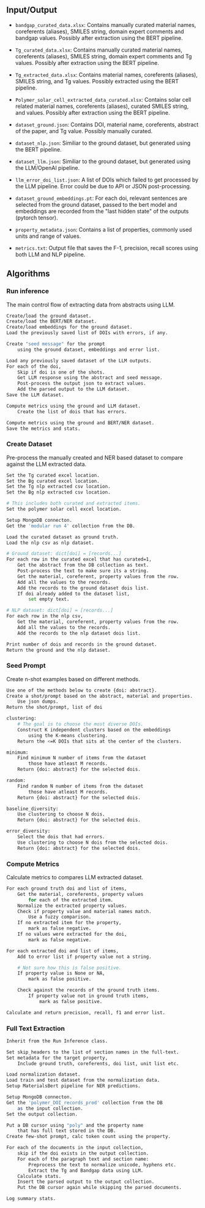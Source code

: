 ## Input/Output

- `bandgap_curated_data.xlsx`: Contains manually curated material names, coreferents (aliases), SMILES string, domain expert comments and bandgap values. Possibly after extraction using the BERT pipeline.

- `Tg_curated_data.xlsx`: Contains manually curated material names, coreferents (aliases), SMILES string, domain expert comments and Tg values. Possibly after extraction using the BERT pipeline.

- `Tg_extracted_data.xlsx`: Contains material names, coreferents (aliases), SMILES string, and Tg values. Possibly extracted using the BERT pipeline.

- `Polymer_solar_cell_extracted_data_curated.xlsx`: Contains solar cell related material names, coreferents (aliases), curated SMILES string, and values. Possibly after extraction using the BERT pipeline.

- `dataset_ground.json`: Contains DOI, material name, coreferents, abstract of the paper, and Tg value. Possibly manually curated.

- `dataset_nlp.json`: Similiar to the ground dataset, but generated using the BERT pipeline.

- `dataset_llm.json`: Similiar to the ground dataset, but generated using the LLM/OpenAI pipeline.

- `llm_error_doi_list.json`: A list of DOIs which failed to get processed by the LLM pipeline. Error could be due to API or JSON post-processing.

- `dataset_ground_embeddings.pt`: For each doi, relevant sentences are selected from the ground dataset, passed to the bert model and embeddings are recorded from the "last hidden state" of the outputs (pytorch tensor).

- `property_metadata.json`: Contains a list of properties, commonly used units and range of values. 

- `metrics.txt`: Output file that saves the F-1, precision, recall scores using both LLM and NLP pipeline.

## Algorithms

### Run inference
The main control flow of extracting data from abstracts using LLM.

```sh
Create/load the ground dataset.
Create/load the BERT/NER dataset.
Create/load embeddings for the ground dataset.
Load the previously saved list of DOIs with errors, if any.

Create "seed message" for the prompt
    using the ground dataset, embeddings and error list.

Load any previously saved dataset of the LLM outputs.
For each of the doi,
    Skip if doi is one of the shots.
    Get LLM response using the abstract and seed message.
    Post-process the output json to extract values.
    Add the parsed output to the LLM dataset.
Save the LLM dataset.

Compute metrics using the ground and LLM dataset.
    Create the list of dois that has errors.

Compute metrics using the ground and BERT/NER dataset.
Save the metrics and stats.
```

### Create Dataset
Pre-process the manually created and NER based dataset to compare against the LLM extracted data.

```sh
Set the Tg curated excel location.
Set the Bg curated excel location.
Set the Tg nlp extracted csv location.
Set the Bg nlp extracted csv location.

# This includes both curated and extracted items.
Set the polymer solar cell excel location.

Setup MongoDB connecton.
Get the 'modular run 4' collection from the DB.

Load the curated dataset as ground truth.
Load the nlp csv as nlp dataset.

# Ground dataset: dict[doi] = [records...]
For each row in the curated excel that has curated=1,
    Get the abstract from the DB collection as text.
    Post-process the text to make sure its a string.
    Get the material, coreferent, property values from the row.
    Add all the values to the records.
    Add the records to the ground dataset dois list.
    If doi already added to the dataset list,
        set empty text.

# NLP dataset: dict[doi] = [records...]
For each row in the nlp csv,
    Get the material, coreferent, property values from the row.
    Add all the values to the records.
    Add the records to the nlp dataset dois list.

Print number of dois and records in the ground dataset.
Return the ground and the nlp dataset.
```

### Seed Prompt
Create n-shot examples based on different methods.

```sh
Use one of the methods below to create {doi: abstract}.
Create a shot/prompt based on the abstract, material and properties.
    Use json dumps.
Return the shot/prompt, list of doi

clustering:
    # The goal is to choose the most diverse DOIs.
    Construct K independent clusters based on the embeddings
        using the K-means clustering.
    Return the <=K DOIs that sits at the center of the clusters.

minimum:
    Find minimum N number of items from the dataset
        those have atleast M records.
    Return {doi: abstract} for the selected dois.

random:
    Find random N number of items from the dataset
        those have atleast M records.
    Return {doi: abstract} for the selected dois.

baseline_diversity:
    Use clustering to choose N dois.
    Return {doi: abstract} for the selected dois.

error_diversity:
    Select the dois that had errors.
    Use clustering to choose N dois from the selected dois.
    Return {doi: abstract} for the selected dois.
```

### Compute Metrics
Calculate metrics to compares LLM extracted dataset.

```sh
For each ground truth doi and list of items,
    Get the material, coreferents, property values
        for each of the extracted item.
    Normalize the extracted property values.
    Check if property value and material names match.
        Use a fuzzy comparison.
    If no extracted item for the property,
        mark as false negative.
    If no values were extracted for the doi,
        mark as false negative.

For each extracted doi and list of items,
    Add to error list if property value not a string.

    # Not sure how this is false positive.
    If property value is None or NA,
        mark as false positive.

    Check against the records of the ground truth items.
        If property value not in ground truth items,
            mark as false positive.

Calculate and return precision, recall, f1 and error list.
```

### Full Text Extraction
```sh
Inherit from the Run Inference class.

Set skip_headers to the list of section names in the full-text.
Set metadata for the target property,
    Include ground truth, coreferents, doi list, unit list etc.

Load normalization dataset.
Load train and test dataset from the normalization data.
Setup MaterialsBert pipeline for NER predictions.

Setup MongoDB connecton.
Get the 'polymer_DOI_records_prod' collection from the DB
    as the input collection.
Set the output collection.

Put a DB cursor using "poly" and the property name
    that has full text stored in the DB.
Create few-shot prompt, calc token count using the property.

For each of the documents in the input collection,
    skip if the doi exists in the output collection.
    For each of the paragraph text and section name:
        Preprocess the text to normalize unicode, hyphens etc.
        Extract the Tg and Bandgap data using LLM.
    Calculate stats.
    Insert the parsed output to the output collection.
    Put the DB cursor again while skipping the parsed documents.

Log summary stats.
```
